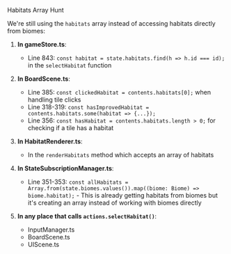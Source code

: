 Habitats Array Hunt

We're still using the `habitats` array instead of accessing habitats directly from biomes:

1. **In gameStore.ts**:
   - Line 843: `const habitat = state.habitats.find(h => h.id === id);` in the `selectHabitat` function

2. **In BoardScene.ts**:
   - Line 385: `const clickedHabitat = contents.habitats[0];` when handling tile clicks
   - Line 318-319: `const hasImprovedHabitat = contents.habitats.some(habitat => {...});` 
   - Line 356: `const hasHabitat = contents.habitats.length > 0;` for checking if a tile has a habitat

3. **In HabitatRenderer.ts**:
   - In the `renderHabitats` method which accepts an array of habitats

4. **In StateSubscriptionManager.ts**:
   - Line 351-353: `const allHabitats = Array.from(state.biomes.values()).map((biome: Biome) => biome.habitat);` - This is already getting habitats from biomes but it's creating an array instead of working with biomes directly

5. **In any place that calls `actions.selectHabitat()`**:
   - InputManager.ts
   - BoardScene.ts
   - UIScene.ts